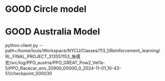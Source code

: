 # GOOD Circle model
# GOOD Australia Model
python client.py --path=/home/louis/Workspace/NYCU/Classes/113_1/Reinforcement_learning/RL_FINAL_PROJECT_313551153_施儒宏/src/log/PPO_austria/PPO_GREAT_Pow2_Vel1e-5/PPO_Racecar_env_20900_00000_0_2024-11-01_10-43-51/checkpoint_000030
